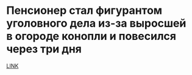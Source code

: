 # Пенсионер стал фигурантом уголовного дела из-за выросшей в огороде конопли и повесился через три дня



[LINK](https://varlamov.ru/4008568.html)
